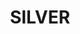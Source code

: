 ---
title: "SILVER"
price: "TBA"
desc: "Opis nije dostupan"
img_path: "/assets/img/A.MIG-3538.jpg"
brand: AMMO
available: true
cat: "weathering"
subcat: "OILBRUSHERS"
subsubcat: "SS"
---